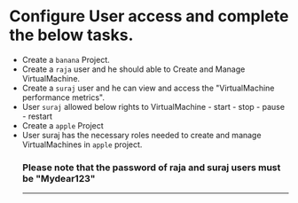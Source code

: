 

# Configure User access and complete the below tasks.
- Create a `banana` Project.
- Create a `raja` user and he should able to Create and Manage VirtualMachine.
- Create a `suraj` user and he can view and access the "VirtualMachine performance metrics".
- User `suraj` allowed below rights to VirtualMachine
		- start
		- stop
		- pause
		- restart
- Create a `apple` Project
- User suraj has the necessary roles needed to create and manage VirtualMachines in `apple` project.
  ### Please note that the password of raja and suraj users must be "Mydear123"
  ---
